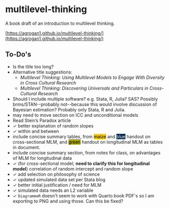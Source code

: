 # multilevel-thinking

A book draft of an introduction to multilevel thinking. 

[https://agrogan1.github.io/multilevel-thinking/](https://agrogan1.github.io/multilevel-thinking/)

## To-Do's

* Is the title too long? 
* Alternative title suggestions: 
    + *Multilevel Thinking: Using Multilevel Models to Engage With Diversity in Cross Cultural Research*
    + *Multilevel Thinking: Discovering Universals and Particulars in Cross-Cultural Research*
* Should I include multiple software? e.g. Stata, R, Julia? SAS? Possibly brms/STAN--probably not--because this would involve discussion of Bayesian estimation? Probably only Stata, R and Julia.
* may need to move section on ICC and unconditional models
* Read Stein’s Paradox article
* ✓ better explanation of random slopes
* ✓ within and between
* include concise summary tables, from <span style="background-color:#FFCB05;color:black">maize</span> and <span style="background-color:#00274C;color:white">blue</span> handout on cross-sectional MLM, and <span style="background-color:#A5A508;color:black">green</span> handout on longitudinal MLM as tables in document.
* include concise summary section, from notes for class, on advantages of MLM for longitudinal data
* ✓ (for cross-sectional model; **need to clarify this for longitudinal model**) correlation of random intercept and random slope
* ✓ add selection on philosophy of science
* ✓ updated simulated data set per Stata blog
* ✓ better initial justification / need for MLM
* ✓ simulated data needs an L2 variable
* ✓ `DiagrammeR` doesn't seem to work with Quarto book PDF's so I am exporting to PNG and using those. Can this be fixed? 

